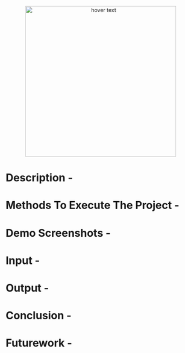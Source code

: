 <p align="center">
  <img src="https://github.com/MehulAgarwal07/GlobalCert/blob/main/AUTOCERT.png" width="400" title="hover text">
</p>

# Description - 
# Methods To Execute The Project - 
# Demo Screenshots - 
# Input - 
# Output - 
# Conclusion - 
# Futurework - 
